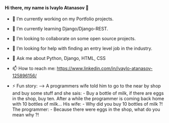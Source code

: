 #### Hi there, my name is Ivaylo Atanasov 👋

- 🔭 I’m currently working on my Portfolio projects.
- 🌱 I’m currently learning Django/Django-REST.
- 👯 I’m looking to collaborate on some open source projects.
- 🤔 I’m looking for help with finding an entry level job in the industry.
- 💬 Ask me about Python, Django, HTML, CSS
- 📫 How to reach me: https://www.linkedin.com/in/ivaylo-atanasov-125896156/


- ⚡ Fun story:
--> A programmers wife told him to go to the near by shop and buy some stuff and she sais:
      - Buy a bottle of milk, if there are eggs in the shop, buy ten.
    After a while the programmer is coming back home with 10 bottles of milk...
    His wife:
      - Why did you buy 10 bottles of milk ?!
    The programmer:
      - Because there were eggs in the shop, what do you mean why ?!
      
